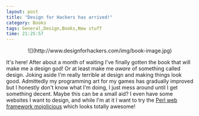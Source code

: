 ```yaml
---
layout: post
title: "Design for Hackers has arrived!"
category: Books
tags: General,Design,Books,New stuff
time: 21:25:57
---
```

<center>![](http://www.designforhackers.com/img/book-image.jpg)</center>

It's here! After about a month of waiting I've finally gotten the book that will make me a design god! Or at least make me *aware* of something called design. Joking aside I'm really terrible at design and making things look good. Admittedly my programming art for my games has gradually improved but I honestly don't know what I'm doing, I just mess around until I get something decent. Maybe this can be a small aid? I even have some websites I want to design, and while I'm at it I want to try the [Perl web framework mojolicious](http://mojolicio.us/) which looks totally awesome!

